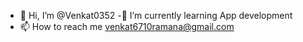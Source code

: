 - 👋 Hi, I’m @Venkat0352
-🌱 I’m currently learning App development
- 📫 How to reach me venkat6710ramana@gmail.com 

<!---
Venkat0352/Venkat0352 is a ✨ special ✨ repository because its `README.md` (this file) appears on your GitHub profile.
You can click the Preview link to take a look at your changes.
--->
